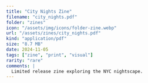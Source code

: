 ```yaml
---
title: "City Nights Zine"
filename: "city_nights.pdf"
folder: "zines"
icon: "/assets/img/icons/folder-zine.webp"
url: "/assets/zines/city_nights.pdf"
kind: "application/pdf"
size: "8.7 MB"
date: 2024-11-05
tags: ["zine", "print", "visual"]
rarity: "rare"
comments: |
  Limited release zine exploring the NYC nightscape.
---
```


